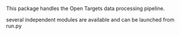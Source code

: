 This package handles the Open Targets data processing pipeline.

several independent modules are available and can be launched from run.py
